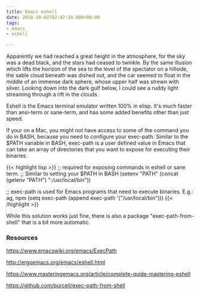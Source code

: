 ```yaml
---
title: Emacs eshell
date: 2018-10-02T02:47:10.000+00:00
tags:
- emacs
- eshell

---
```

Apparently we had reached a great height in the atmosphere, for the sky was a dead black, and the stars had ceased to twinkle. By the same illusion which lifts the horizon of the sea to the level of the spectator on a hillside, the sable cloud beneath was dished out, and the car seemed to float in the middle of an immense dark sphere, whose upper half was strewn with silver. Looking down into the dark gulf below, I could see a ruddy light streaming through a rift in the clouds.

Eshell is the Emacs terminal emulator written 100% in elisp. It's much faster than ansi-term or sane-term, and has some added benefits other than just speed.

If your on a Mac, you might not have access to some of the command you do in BASH, because you need to configure
your exec-path. Similar to the $PATH variable in BASH, exec-path is a user defined value in Emacs that can take
an array of directories that you want to expose for executing their binaries.

{{< highlight lisp >}}
;; required for exposing commands in eshell or sane term.
;; Similar to setting your $PATH in BASH
(setenv "PATH" (concat (getenv "PATH") ":/usr/local/bin"))

;; exec-path is used for Emacs programs that need to execute binaries. E.g.: ag, npm
(setq exec-path (append exec-path '("/usr/local/bin")))
{{< /highlight >}}

While this solution works just fine, there is also a package "exec-path-from-shell"
that is a bit more automatic.

### Resources

https://www.emacswiki.org/emacs/ExecPath

http://ergoemacs.org/emacs/eshell.html

https://www.masteringemacs.org/article/complete-guide-mastering-eshell

https://github.com/purcell/exec-path-from-shell